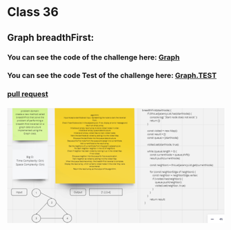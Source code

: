 # Class 36

## Graph breadthFirst:


### You can see the code of the challenge here: [Graph](./graph/graph.js)

### You can see the code Test of the challenge here: [Graph.TEST](./graph/__test__/graph.test.js)


### [ pull request ](https://github.com/Mohammad-Aljamal/data-structures-and-algorithms/pull/54)


### ![](./assets/Graph-breadthFirst.png)






